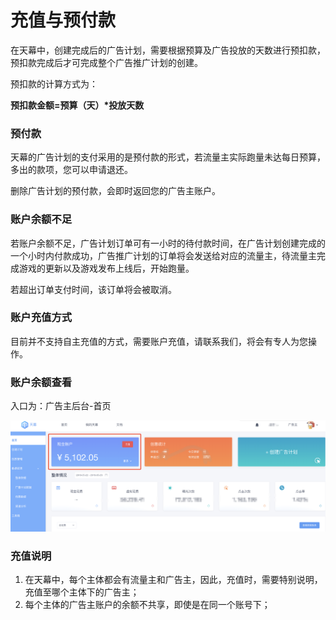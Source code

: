 # 充值与预付款

在天幕中，创建完成后的广告计划，需要根据预算及广告投放的天数进行预扣款，预扣款完成后才可完成整个广告推广计划的创建。

预扣款的计算方式为：

**预扣款金额=预算（天）\*投放天数**

### **预付款**

天幕的广告计划的支付采用的是预付款的形式，若流量主实际跑量未达每日预算，多出的款项，您可以申请退还。

删除广告计划的预付款，会即时返回您的广告主账户。

### **账户余额不足**

若账户余额不足，广告计划订单可有一小时的待付款时间，在广告计划创建完成的一个小时内付款成功，广告推广计划的订单将会发送给对应的流量主，待流量主完成游戏的更新以及游戏发布上线后，开始跑量。

若超出订单支付时间，该订单将会被取消。

### **账户充值方式**

目前并不支持自主充值的方式，需要账户充值，请联系我们，将会有专人为您操作。

### **账户余额查看**

入口为：广告主后台-首页

![](../../.gitbook/assets/image%20%281%29.png)

### **充值说明**

1. 在天幕中，每个主体都会有流量主和广告主，因此，充值时，需要特别说明，充值至哪个主体下的广告主；
2. 每个主体的广告主账户的余额不共享，即使是在同一个账号下；




